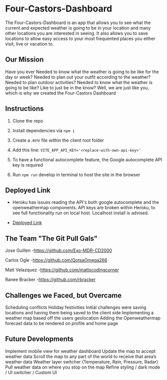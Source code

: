 # Four-Castors-Dashboard
The Four-Castors-Dashboard is an app that allows you to see what the current and expected weather is going to be in your location and many other locations you are interested in seeing. It also allows you to save locations to allow easy access to your most frequented places you either visit, live or vacation to.

## Our Mission
Have you ever
Needed to know what the weather is going to be like for the day or week?
Needed to plan out your outfit according to the weather?
Needed to plan outdoor activities?
Needed to know what the weather is going to be like?
Like to just be in the know?
Well, we are just like you, which is why we created the Four-Castors Dashboard


## Instructions

1. Clone the repo

2. Install dependencies via `npm i`

3. Create a .env file within the client root folder

4. Add this line: `VITE_APP_API_KEY='<replace-with-own-api-key>'`

5. To have a functional autocomplete feature, the Google autocomplete API key is required

6. Run `npm run` develop in terminal to host the site in the browser

## Deployed Link

- Heroku has issues reading the API's both google autocomplete and the openweathermap components. API keys are broken within Heroku, to see full functionality run on local host. Localhost install is advised.


- [Deployed Link](https://intense-earth-62724-27c2d34e22f0.herokuapp.com/)


## The Team "The Git Pull Gals"

Jose Guillen -https://github.com/Exo-MDR-CD2000

Carlos Ogle -https://github.com/QotsaOmega266

Matt Velazquez -https://github.com/mattscodingcorner

Ranee Bracker -https://github.com/rbracker

## Challenges we Faced, but Overcame
Scheduling conflicts
Holiday festivities 
Initial challenges were saving locations and having them being saved to the client side
Implementing  a weather map based off the users geolocation 
Adding the Openweathermap forecast data to be rendered on profile and home page
## Future Developments 
Implement mobile view for weather dashboard
Update the map to accept weather data 
Scroll the map to any part of the world to receive that area’s weather data 
Weather layer switcher (Temperature, Rain, Pressure, Radar)
Pull weather data on where you stop on the map
Refine styling / dark mode / UI switcher / Custom UI



